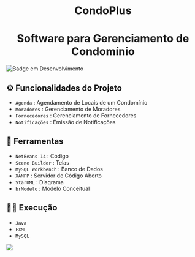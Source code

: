 <h1 align="center"> CondoPlus </h1>
<h1 align="center"> Software para Gerenciamento de Condomínio </h1>

![Badge em Desenvolvimento](http://img.shields.io/static/v1?label=STATUS&message=EM%20DESENVOLVIMENTO&color=GREEN&style=for-the-badge)

## :gear: Funcionalidades do Projeto

- `Agenda` : Agendamento de Locais de um Condomínio
- `Moradores` : Gerenciamento de Moradores
- `Fornecedores` : Gerenciamento de Fornecedores
- `Notificações` : Emissão de Notificações

## :hammer: Ferramentas

- `NetBeans 14` : Código
- `Scene Builder` : Telas
- `MySQL Workbench` : Banco de Dados
- `XAMPP` : Servidor de Código Aberto
- `StarUML` : Diagrama
- `brModelo` : Modelo Conceitual

## 👨‍💻 Execução

- `Java`
- `FXML`
- `MySQL`

<img src="{BadgeURLHere}" />
